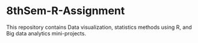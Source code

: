 # 8thSem-R-Assignment
This repository contains Data visualization, statistics methods using R, and Big data analytics mini-projects.
